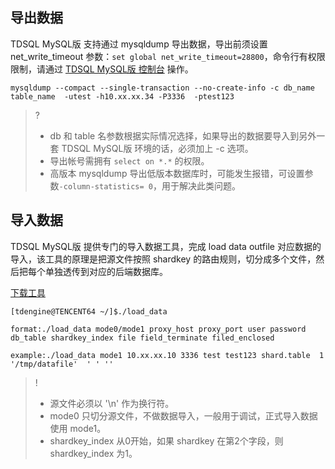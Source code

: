 
## 导出数据
TDSQL MySQL版 支持通过 mysqldump 导出数据，导出前须设置 net_write_timeout 参数：`set global net_write_timeout=28800`，命令行有权限限制，请通过 [TDSQL MySQL版 控制台](https://console.cloud.tencent.com/dcdb) 操作。
```
mysqldump --compact --single-transaction --no-create-info -c db_name table_name  -utest -h10.xx.xx.34 -P3336  -ptest123
```

>?
>- db 和 table 名参数根据实际情况选择，如果导出的数据要导入到另外一套 TDSQL MySQL版 环境的话，必须加上 -c 选项。
>- 导出帐号需拥有 `select on *.*` 的权限。
>- 高版本 mysqldump 导出低版本数据库时，可能发生报错，可设置参数`-column-statistics= 0`，用于解决此类问题。

## 导入数据
TDSQL MySQL版 提供专门的导入数据工具，完成 load data outfile 对应数据的导入，该工具的原理是把源文件按照 shardkey 的路由规则，切分成多个文件，然后把每个单独透传到对应的后端数据库。

[下载工具](https://tdsqlfilebackup-1252014656.cos.ap-chengdu.myqcloud.com/load_data.tar)

```
[tdengine@TENCENT64 ~/]$./load_data

format:./load_data mode0/mode1 proxy_host proxy_port user password db_table shardkey_index file field_terminate filed_enclosed

example:./load_data mode1 10.xx.xx.10 3336 test test123 shard.table  1 '/tmp/datafile'  ' ' ''
```

>!
>- 源文件必须以 '\n' 作为换行符。
>- mode0 只切分源文件，不做数据导入，一般用于调试，正式导入数据使用 mode1。
>- shardkey_index 从0开始，如果 shardkey 在第2个字段，则 shardkey_index 为1。


